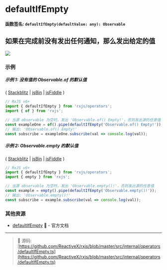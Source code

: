 # defaultIfEmpty

#### 函数签名: `defaultIfEmpty(defaultValue: any): Observable`

## 如果在完成前没有发出任何通知，那么发出给定的值

<div class="ua-ad"><a href="https://ultimatecourses.com/courses/rxjs"><img src="https://ultimatecourses.com/assets/img/banners/rxjs-banner-desktop.svg"></a></div>

### 示例

##### 示例 1: 没有值的 Observable.of 的默认值

(
[Stackblitz](https://stackblitz.com/edit/typescript-3btzml?file=index.ts&devtoolsheight=100)
| [jsBin](http://jsbin.com/yawumoqatu/1/edit?js,console) |
[jsFiddle](https://jsfiddle.net/btroncone/8ex96cov/) )

```js
// RxJS v6+
import { defaultIfEmpty } from 'rxjs/operators';
import { of } from 'rxjs';

// 当源 observable 为空时，发出 'Observable.of() Empty!'，否则发出源的任意值
const exampleOne = of().pipe(defaultIfEmpty('Observable.of() Empty!'));
// 输出: 'Observable.of() Empty!'
const subscribe = exampleOne.subscribe(val => console.log(val));
```

##### 示例 2: Observable.empty 的默认值

(
[Stackblitz](https://stackblitz.com/edit/typescript-tyfjhu?file=index.ts&devtoolsheight=100)
| [jsBin](http://jsbin.com/kojafuvesu/1/edit?js,console) |
[jsFiddle](https://jsfiddle.net/btroncone/3edw828p/) )

```js
// RxJS v6+
import { defaultIfEmpty } from 'rxjs/operators';
import { empty } from 'rxjs';

// 当源 observable 为空时，发出 'Observable.empty()!'，否则发出源的任意值
const example = empty().pipe(defaultIfEmpty('Observable.empty()!'));
// 输出: 'Observable.empty()!'
const subscribe = example.subscribe(val => console.log(val));
```

### 其他资源

- [defaultIfEmpty](https://cn.rx.js.org/class/es6/Observable.js~Observable.html#instance-method-defaultIfEmpty) :newspaper: - 官方文档

---
> :file_folder: 源码:  [https://github.com/ReactiveX/rxjs/blob/master/src/internal/operators/defaultIfEmpty.ts](https://github.com/ReactiveX/rxjs/blob/master/src/internal/operators/defaultIfEmpty.ts)
